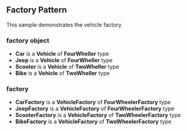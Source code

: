 ## Factory Pattern
This sample demonstrates the vehicle factory
### factory object
- **Car** is a **Vehicle** of **FourWheller** type
- **Jeep** is a **Vehicle** of **FourWheller** type
- **Scooter** is a **Vehicle** of **TwoWheller** type
- **Bike** is a **Vehicle** of **TwoWheller** type

### factory
- **CarFactory** is a **VehicleFactory** of **FourWheelerFactory** type
- **JeepFactory** is a **VehicleFactory** of **FourWheelerFactory** type
- **ScooterFactory** is a **VehicleFactory** of **TwoWheelerFactory** type
- **BikeFactory** is a **VehicleFactory** of **TwoWheelerFactory** type
